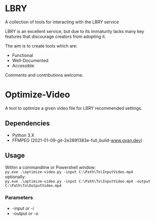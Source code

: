 # LBRY

A collection of tools for interacting with the LBRY service

LBRY is an excellent service, but due to its immaturity lacks many key features that discourage creators from adopting it.

The aim is to create tools which are:

* Functional
* Well-Documented
* Accessible

Comments and contributions welcome.

# Optimize-Video

A tool to optimize a given video file for LBRY recommended settings.

## Dependencies

* Python 3.X
* FFMPEG (2021-01-09-git-2e2891383e-full_build-www.gyan.dev)

## Usage

Within a commandline or Powershell window:  
```py.exe .\optimize-video.py -input C:\Path\To\InputVideo.mp4```  
optionally:  
```py.exe .\optimize-video.py -input C:\Path\To\InputVideo.mp4 -output C:\Path\To\OutputVideo.mp4```  

### Parameters

* -input or -i
* -output or -o
